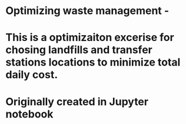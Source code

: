 # Optimizing waste management - 
# This is a optimizaiton excerise for chosing landfills and transfer stations locations to minimize total daily cost.

# Originally created in Jupyter notebook
